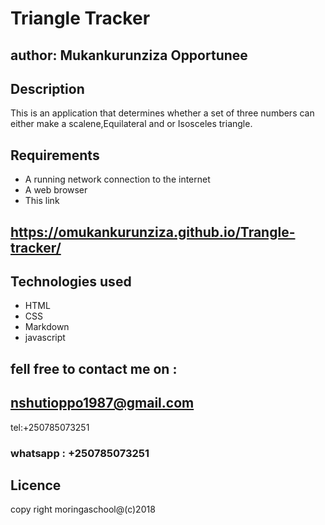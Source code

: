 # Triangle Tracker
## author: Mukankurunziza Opportunee
## Description
This is an application that determines whether a set of three numbers can either make a scalene,Equilateral and or Isosceles triangle.
## Requirements
* A running network connection to the internet
* A web browser
* This link 
##  https://omukankurunziza.github.io/Trangle-tracker/
## Technologies used
* HTML
* CSS
* Markdown
* javascript
## fell free to contact me on :
## nshutioppo1987@gmail.com 
tel:+250785073251
### whatsapp : +250785073251
## Licence
copy right moringaschool@(c)2018